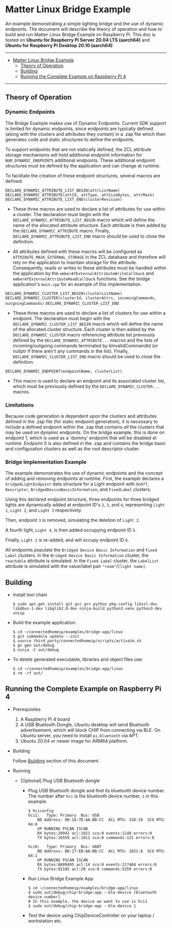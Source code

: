 # Matter Linux Bridge Example

An example demonstrating a simple lighting bridge and the use of dynamic
endpoints. The document will describe the theory of operation and how to build
and run Matter Linux Bridge Example on Raspberry Pi. This doc is tested on
**Ubuntu for Raspberry Pi Server 20.04 LTS (aarch64)** and **Ubuntu for
Raspberry Pi Desktop 20.10 (aarch64)**

<hr>

-   [Matter Linux Bridge Example](#matter-linux-bridge-example)
    -   [Theory of Operation](#theory-of-operation)
    -   [Building](#building)
    -   [Running the Complete Example on Raspberry Pi 4](#running-the-complete-example-on-raspberry-pi-4)

<hr>

## Theory of Operation

### Dynamic Endpoints

The Bridge Example makes use of Dynamic Endpoints. Current SDK support is
limited for dynamic endpoints, since endpoints are typically defined (along with
the clusters and attributes they contain) in a .zap file which then generates
code and static structures to define the endpoints.

To support endpoints that are not statically defined, the ZCL attribute storage
mechanisms will hold additional endpoint information for `NUM_DYNAMIC_ENDPOINTS`
additional endpoints. These additional endpoint structures must be defined by
the application and can change at runtime.

To facilitate the creation of these endpoint structures, several macros are
defined:

`DECLARE_DYNAMIC_ATTRIBUTE_LIST_BEGIN(attrListName)`
`DECLARE_DYNAMIC_ATTRIBUTE(attId, attType, attSizeBytes, attrMask)`
`DECLARE_DYNAMIC_ATTRIBUTE_LIST_END(clusterRevision)`

-   These three macros are used to declare a list of attributes for use within a
    cluster. The declaration must begin with the
    `DECLARE_DYNAMIC_ATTRIBUTE_LIST_BEGIN` macro which will define the name of
    the allocated attribute structure. Each attribute is then added by the
    `DECLARE_DYNAMIC_ATTRIBUTE` macro. Finally,
    `DECLARE_DYNAMIC_ATTRIBUTE_LIST_END` macro should be used to close the
    definition.

-   All attributes defined with these macros will be configured as
    `ATTRIBUTE_MASK_EXTERNAL_STORAGE` in the ZCL database and therefore will
    rely on the application to maintain storage for the attribute. Consequently,
    reads or writes to these attributes must be handled within the application
    by the `emberAfExternalAttributeWriteCallback` and
    `emberAfExternalAttributeReadCallback` functions. See the bridge
    application's `main.cpp` for an example of this implementation.

`DECLARE_DYNAMIC_CLUSTER_LIST_BEGIN(clusterListName)`
`DECLARE_DYNAMIC_CLUSTER(clusterId, clusterAttrs, incomingCommands, outgoingCommands)`
`DECLARE_DYNAMIC_CLUSTER_LIST_END`

-   These three macros are used to declare a list of clusters for use within a
    endpoint. The declaration must begin with the
    `DECLARE_DYNAMIC_CLUSTER_LIST_BEGIN` macro which will define the name of the
    allocated cluster structure. Each cluster is then added by the
    `DECLARE_DYNAMIC_CLUSTER` macro referencing attribute list previously
    defined by the `DECLARE_DYNAMIC_ATTRIBUTE...` macros and the lists of
    incoming/outgoing commands terminated by kInvalidCommandId (or nullptr if
    there aren't any commands in the list). Finally,
    `DECLARE_DYNAMIC_CLUSTER_LIST_END` macro should be used to close the
    definition.

`DECLARE_DYNAMIC_ENDPOINT(endpointName, clusterList)`

-   This macro is used to declare an endpoint and its associated cluster list,
    which must be previously defined by the `DECLARE_DYNAMIC_CLUSTER...` macros.

### Limitations

Because code generation is dependent upon the clusters and attributes defined in
the .zap file (for static endpoint generation), it is necessary to include a
defined endpoint within the .zap that contains _all_ the clusters that may be
used on dynamic endpoints. On the bridge example, this is done on endpoint 1,
which is used as a 'dummy' endpoint that will be disabled at runtime. Endpoint 0
is also defined in the .zap and contains the bridge basic and configuration
clusters as well as the root descriptor cluster.

### Bridge Implementation Example

The example demonstrates the use of dynamic endpoints and the concept of adding
and removing endpoints at runtime. First, the example declares a
`bridgedLightEndpoint` data structure for a Light endpoint with `OnOff`,
`Descriptor`, `BridgedDeviceBasicInformation`, and `FixedLabel` clusters.

Using this declared endpoint structure, three endpoints for three bridged lights
are dynamically added at endpoint ID's `2`, `3`, and `4`, representing
`Light 1`, `Light 2`, and `Light 3` respectively.

Then, endpoint `3` is removed, simulating the deletion of `Light 2`.

A fourth light, `Light 4`, is then added occupying endpoint ID `5`.

Finally, `Light 2` is re-added, and will occupy endpoint ID `6`.

All endpoints populate the `Bridged Device Basic Information` and `Fixed Label`
clusters. In the `Bridged Device Basic Information` cluster, the `reachable`
attribute is simulated. In the `Fixed Label` cluster, the `LabelList` attribute
is simulated with the value/label pair `"room"`/`[light name]`.

## Building

-   Install tool chain

    ```
    $ sudo apt-get install git gcc g++ python pkg-config libssl-dev libdbus-1-dev libglib2.0-dev ninja-build python3-venv python3-dev unzip
    ```

-   Build the example application:

    ```
    $ cd ~/connectedhomeip/examples/bridge-app/linux
    $ git submodule update --init
    $ source third_party/connectedhomeip/scripts/activate.sh
    $ gn gen out/debug
    $ ninja -C out/debug
    ```

-   To delete generated executable, libraries and object files use:

    ```
    $ cd ~/connectedhomeip/examples/bridge-app/linux
    $ rm -rf out/
    ```

## Running the Complete Example on Raspberry Pi 4

-   Prerequisites

    1. A Raspberry Pi 4 board
    2. A USB Bluetooth Dongle, Ubuntu desktop will send Bluetooth advertisement,
       which will block CHIP from connecting via BLE. On Ubuntu server, you need
       to install `pi-bluetooth` via APT.
    3. Ubuntu 20.04 or newer image for ARM64 platform.

-   Building

    Follow [Building](#building) section of this document.

-   Running

    -   [Optional] Plug USB Bluetooth dongle

        -   Plug USB Bluetooth dongle and find its bluetooth device number. The
            number after `hci` is the bluetooth device number, `1` in this
            example.

            ```
            $ hciconfig
            hci1:	Type: Primary  Bus: USB
                BD Address: 00:1A:7D:AA:BB:CC  ACL MTU: 310:10  SCO MTU: 64:8
                UP RUNNING PSCAN ISCAN
                RX bytes:20942 acl:1023 sco:0 events:1140 errors:0
                TX bytes:16559 acl:1011 sco:0 commands:121 errors:0

            hci0:	Type: Primary  Bus: UART
                BD Address: B8:27:EB:AA:BB:CC  ACL MTU: 1021:8  SCO MTU: 64:1
                UP RUNNING PSCAN ISCAN
                RX bytes:8609495 acl:14 sco:0 events:217484 errors:0
                TX bytes:92185 acl:20 sco:0 commands:5259 errors:0
            ```

        -   Run Linux Bridge Example App

            ```
            $ cd ~/connectedhomeip/examples/bridge-app/linux
            $ sudo out/debug/chip-bridge-app --ble-device [bluetooth device number]
            # In this example, the device we want to use is hci1
            $ sudo out/debug/chip-bridge-app --ble-device 1
            ```

        -   Test the device using ChipDeviceController on your laptop /
            workstation etc.
